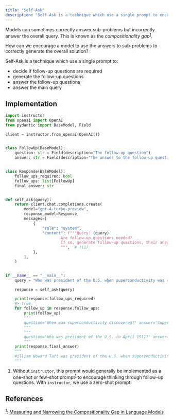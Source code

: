 ```yaml
---
title: "Self-Ask"
description: "Self-Ask is a technique which use a single prompt to encourage a model to use the answers to sub-problems to correctly generate the overall solution."
---
```


Models can sometimes correctly answer sub-problems but incorrectly answer the overall query. This is known as the *compositionality gap*<sup><a href="https://arxiv.org/abs/2210.03350">1</a></sup>.

How can we encourage a model to use the answers to sub-problems to correctly generate the overall solution?

Self-Ask is a technique which use a single prompt to:

 - decide if follow-up questions are required
 - generate the follow-up questions
 - answer the follow-up questions
 - answer the main query

## Implementation

```python hl_lines="26-29"
import instructor
from openai import OpenAI
from pydantic import BaseModel, Field

client = instructor.from_openai(OpenAI())


class FollowUp(BaseModel):
    question: str = Field(description="The follow-up question")
    answer: str = Field(description="The answer to the follow-up question")


class Response(BaseModel):
    follow_ups_required: bool
    follow_ups: list[FollowUp]
    final_answer: str


def self_ask(query):
    return client.chat.completions.create(
        model="gpt-4-turbo-preview",
        response_model=Response,
        messages=[
            {
                "role": "system",
                "content": f"""Query: {query}
                        Are follow-up questions needed?
                        If so, generate follow-up questions, their answers, and then the final answer to the query.
                        """,  # !(1)
            },
        ],
    )


if __name__ == "__main__":
    query = "Who was president of the U.S. when superconductivity was discovered?"

    response = self_ask(query)

    print(response.follow_ups_required)
    #> True
    for follow_up in response.follow_ups:
        print(follow_up)
        """
        question='When was superconductivity discovered?' answer='Superconductivity was discovered in April 1911.'
        """
        """
        question='Who was president of the U.S. in April 1911?' answer='William Howard Taft was the President of the United States in April 1911.'
        """
    print(response.final_answer)
    """
    William Howard Taft was president of the U.S. when superconductivity was discovered.
    """
```

1. Without `instructor`, this prompt would generally be implemented as a one-shot or few-shot prompt<sup><a href="https://arxiv.org/abs/2210.03350">1</a></sup> to encourage thinking through follow-up questions. With `instructor`, we use a zero-shot prompt!

## References

<sup id="ref-1">1</sup>: [Measuring and Narrowing the Compositionality Gap in Language Models](https://arxiv.org/abs/2210.03350)
